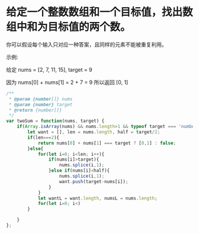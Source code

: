 # 给定一个整数数组和一个目标值，找出数组中和为目标值的两个数。

你可以假设每个输入只对应一种答案，且同样的元素不能被重复利用。

示例:

给定 nums = [2, 7, 11, 15], target = 9

因为 nums[0] + nums[1] = 2 + 7 = 9
所以返回 [0, 1]




```js
/**
 * @param {number[]} nums
 * @param {number} target
 * @return {number[]}
 */
var twoSum = function(nums, target) {
    if(Array.isArray(nums) && nums.length>1 && typeof target === 'number'){
        let want = [], len = nums.length, half = target/2;
        if(len===2){
            return nums[0] + nums[1] === target ? [0,1] : false;
        }else{
            for(let i=0; i<len; i++){
                if(nums[i]>target){
                    nums.splice(i,1);
                }else if(nums[i]<half){
                    nums.splice(i,1);
                    want.push(target-nums[i]);
                }
            }
            let wantL = want.length, numsL = nums.length;
            for(let i=0; i<)
        }

    }
};
```
